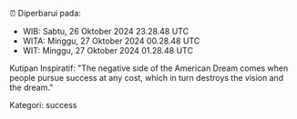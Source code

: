 ⏰ Diperbarui pada:
- WIB: Sabtu, 26 Oktober 2024 23.28.48 UTC
- WITA: Minggu, 27 Oktober 2024 00.28.48 UTC
- WIT: Minggu, 27 Oktober 2024 01.28.48 UTC

Kutipan Inspiratif:
"The negative side of the American Dream comes when people pursue success at any cost, which in turn destroys the vision and the dream."


Kategori: success

